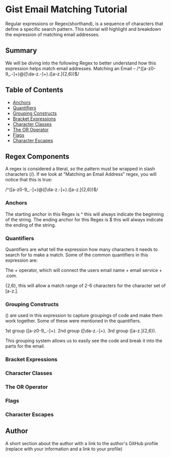 # Gist Email Matching Tutorial

Regular expressions or Regex(shorthand), is a sequence of characters that define a specific search pattern. This tutorial will highlight and breakdown the expression of matching email addresses. 

## Summary

We will be diving into the following Regex to better understand how this expression helps match email addresses. 
Matching an Email – /^([a-z0-9_\.-]+)@([\da-z\.-]+)\.([a-z\.]{2,6})$/

## Table of Contents

- [Anchors](#anchors)
- [Quantifiers](#quantifiers)
- [Grouping Constructs](#grouping-constructs)
- [Bracket Expressions](#bracket-expressions)
- [Character Classes](#character-classes)
- [The OR Operator](#the-or-operator)
- [Flags](#flags)
- [Character Escapes](#character-escapes)

## Regex Components

A regex is considered a literal, so the pattern must be wrapped in slash characters (/). If we look at "Matching an Email Address" regex, you will notice that this is true:

/^([a-z0-9_\.-]+)@([\da-z\.-]+)\.([a-z\.]{2,6})$/

### Anchors

The starting anchor in this Regex is ^ this will always indicate the beginning of the string. The ending anchor for this Regex is $ this will always indicate the ending of the string.

### Quantifiers

Quantifiers are what tell the expression how many characters it needs to search for to make a match. Some of the common quantifiers in this expression are:

The + operator, which will connect the users email name + email service + .com.

{2,6}, this will allow a match range of 2-6 characters for the character set of [a-z\.].


### Grouping Constructs

() are used in this expression to capture groupings of code and make them work together. Some of these were mentioned in the quantifiers.

1st group ([a-z0-9_\.-]+).
2nd group ([\da-z\.-]+).
3rd group ([a-z\.]{2,6}).

This grouping system allows us to easily see the code and break it into the parts for the email.

### Bracket Expressions

### Character Classes

### The OR Operator

### Flags

### Character Escapes

## Author

A short section about the author with a link to the author's GitHub profile (replace with your information and a link to your profile)
